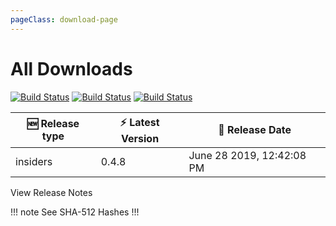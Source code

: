 ```yaml
---
pageClass: download-page
---
```


# All Downloads


<div class="build-status">
<a href="https://travis-ci.org/Nishkalkashyap/Quark-electron" target="_blank" rel="noopener noreferrer"><img src="https://travis-ci.org/Nishkalkashyap/Quark-electron.svg?branch=master-all" alt="Build Status"></a>
<a href="https://ci.appveyor.com/project/Nishkalkashyap/quark-electron" target="_blank" rel="noopener noreferrer"><img src="https://ci.appveyor.com/api/projects/status/e9n73kxva64pccwe/branch/master-all?svg=true" alt="Build Status"></a>
<a href="https://github.com/Nishkalkashyap/Quark-docs" target="_blank" rel="noopener noreferrer"><img src="https://img.shields.io/badge/contributions-welcome-brightgreen.svg?style=flat" alt="Build Status"></a>

</div>

| 🆕 Release type             | ⚡ Latest Version      | 📅 Release Date |
| -------------------          | --------------------   | --------------- |
| insiders   | 0.4.8             | June 28 2019,  12:42:08 PM |
<Download
channel="insiders"
/>

<div class="release-notes"><router-link to="/releases/current-release.html">View Release Notes</router-link></div>

!!! note See SHA-512 Hashes
<DropDown>
<ReleaseNotes :sha='{
    "Quark-win-0.4.8.exe": "1mIU/NGZpwN3g2v/R7OYrKNA5scRc2MJ0xOpbr+EwO4Bzz0s0IDRgHJ1cUuECSFQvuA2EIfEELg9tQ26otDc5A==",
    "Quark-win-x64-0.4.8.msi": "/6nbclOnu+6tOJpnzGtcceyTZgJ3a6b9pOgFFiU31erUPrkFFZmiOStnO3u/v/GAWyKzQ42xOfOvpSqoAG9l+g==",
    "Quark-win-x64-0.4.8.zip": "3CUtDPKcnuCbHGoslkhxmuudH9eC6xqY9OgZ3AIhMiFlrprUH8tIa4m/LiGfDUwx35ts0wfurHN9FpmtfVnm6A==",
    "Quark-linux-amd64-0.4.8.deb": "fe0msGadzBhN1QgYXaGRd8YoaLdwY/3qvcIvGzE7Z37PJB7B+4suHZe2pz8gwacbnTDAJDqi9g3P7zcV1zTzrg==",
    "Quark-linux-x64-0.4.8.tar.gz": "SD/xmge3WWlgY1B8uaWnv7B8YGImjxnZXDv6/n5B2I1pTV5c0/d3vjwNGB+iWJJJSaUGoi8WqOxf2Sn87eWrNQ==",
    "Quark-linux-x86_64-0.4.8.AppImage": "TTtZB1j6tYjmby5nvSL03I3iM6GQF8aYfnubyQAOZqYUSMiEON9XHjdLzNmDyuPxFNRMP4ZvFogVu/XGp2uAtg=="
}' />
</DropDown>
!!!

